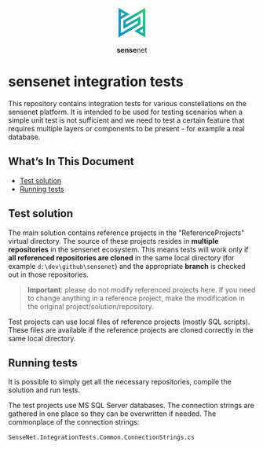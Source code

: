 <p align="center">
   <img alt="Gatsby" src="https://github.com/SenseNet/sn-resources/blob/master/images/sn-icon/sensenet-icon-120.png" width="60" />
</p>
<p align="center">
  <b>sense</b>net
</p>

# sensenet integration tests
This repository contains integration tests for various constellations on the sensenet platform. It is intended to be used for testing scenarios when a simple unit test is not sufficient and we need to test a certain feature that requires multiple layers or components to be present - for example a real database.

## What’s In This Document

- [Test solution](#test-solution)
- [Running tests](#running-tests)


## Test solution
The main solution contains reference projects in the "ReferenceProjects" virtual directory. The source of these projects resides in **multiple repositories** in the sensenet ecosystem. This means tests will work only if **all referenced repositories are cloned** in the same local directory (for example `d:\dev\github\sensenet`) and the appropriate **branch** is checked out in those repositories.

> **Important**: please do not modify referenced projects here. If you need to change anything in a reference project, make the modification in the original project/solution/repository.

Test projects can use local files of reference projects (mostly SQL scripts). These files are available if the reference projects are cloned correctly in the same local directory.

## Running tests
It is possible to simply get all the necessary repositories, compile the solution and run tests.

The test projects use MS SQL Server databases. The connection strings are gathered in one place so they can be overwritten if needed. The commonplace of the connection strings:

```txt
SenseNet.IntegrationTests.Common.ConnectionStrings.cs
```
